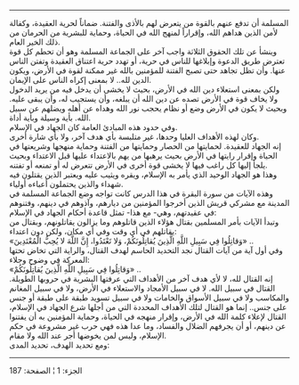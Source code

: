 ------------------------------------------------------------------------

المسلمة أن تدفع عنهم بالقوة من يتعرض لهم بالأذى والفتنة. ضماناً لحرية
العقيدة، وكفالة لأمن الذين هداهم الله، وإقراراً لمنهج الله في الحياة،
وحماية للبشرية من الحرمان من ذلك الخير العام.  
وينشأ عن تلك الحقوق الثلاثة واجب آخر على الجماعة المسلمة وهو أن تحطم كل
قوة تعترض طريق الدعوة وإبلاغها للناس في حرية، أو تهدد حرية اعتناق
العقيدة وتفتن الناس عنها. وأن تظل تجاهد حتى تصبح الفتنة للمؤمنين بالله
غير ممكنة لقوة في الأرض، ويكون الدين لله.. لا بمعنى إكراه الناس على
الإيمان.  
ولكن بمعنى استعلاء دين الله في الأرض، بحيث لا يخشى أن يدخل فيه من يريد
الدخول ولا يخاف قوة في الأرض تصده عن دين الله أن يبلغه، وأن يستجيب له،
وأن يبقى عليه. وبحيث لا يكون في الأرض وضع أو نظام يحجب نور الله وهداه عن
أهله ويضلهم عن سبيل الله. بأية وسيلة وبأية أداة.  
وفي حدود هذه المبادئ العامة كان الجهاد في الإسلام.  
وكان لهذه الأهداف العليا وحدها، غير متلبسة بأي هدف آخر، ولا بأي شارة
أخرى.  
إنه الجهاد للعقيدة. لحمايتها من الحصار وحمايتها من الفتنة وحماية منهجها
وشريعتها في الحياة وإقرار رايتها في الأرض بحيث يرهبها من يهم بالاعتداء
عليها قبل الاعتداء وبحيث يلجأ إليها كل راغب فيها لا يخشى قوة أخرى في
الأرض تتعرض له أو تمنعه أو تفتنه.  
وهذا هو الجهاد الوحيد الذي يأمر به الإسلام، ويقره ويثيب عليه ويعتبر
الذين يقتلون فيه شهداء والذين يحتملون أعباءه أولياء.  
وهذه الآيات من سورة البقرة في هذا الدرس كانت تواجه وضع الجماعة المسلمة
في المدينة مع مشركي قريش الذين أخرجوا المؤمنين من ديارهم، وآذوهم في
دينهم، وفتنوهم في عقيدتهم، وهي- مع هذا- تمثل قاعدة أحكام الجهاد في
الإسلام:  
وتبدأ الآيات بأمر المسلمين بقتال هؤلاء الذين قاتلوهم وما يزالون
يقاتلونهم، وبقتال من يقاتلهم في أي وقت وفي أي مكان، ولكن دون اعتداء:  
«وَقاتِلُوا فِي سَبِيلِ اللَّهِ الَّذِينَ يُقاتِلُونَكُمْ، وَلا تَعْتَدُوا، إِنَّ اللَّهَ لا يُحِبُّ
الْمُعْتَدِينَ» ..  
وفي أول آية من آيات القتال نجد التحديد الحاسم لهدف القتال، والراية التي
تخاض تحتها المعركة في وضوح وجلاء:  
«وَقاتِلُوا فِي سَبِيلِ اللَّهِ الَّذِينَ يُقاتِلُونَكُمْ» ..  
إنه القتال لله، لا لأي هدف آخر من الأهداف التي عرفتها البشرية في حروبها
الطويلة. القتال في سبيل الله. لا في سبيل الأمجاد والاستعلاء في الأرض،
ولا في سبيل المغانم والمكاسب ولا في سبيل الأسواق والخامات ولا في سبيل
تسويد طبقة على طبقة أو جنس على جنس.. إنما هو القتال لتلك الأهداف المحددة
التي من أجلها شرع الجهاد في الإسلام، القتال لإعلاء كلمة الله في الأرض،
وإقرار منهجه في الحياة، وحماية المؤمنين به أن يفتنوا عن دينهم، أو أن
يجرفهم الضلال والفساد، وما عدا هذه فهي حرب غير مشروعة في حكم الإسلام،
وليس لمن يخوضها أجر عند الله ولا مقام.  
ومع تحديد الهدف، تحديد المدى:

------------------------------------------------------------------------

الجزء: 1 ¦ الصفحة: 187
